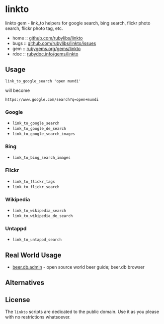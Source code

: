 # linkto

linkto gem - link_to helpers for google search, bing search, flickr photo search, flickr photo tag, etc.

* home  :: [github.com/rubylibs/linkto](https://github.com/rubylibs/linkto)
* bugs  :: [github.com/rubylibs/linkto/issues](https://github.com/rubylibs/linkto/issues)
* gem   :: [rubygems.org/gems/linkto](https://rubygems.org/gems/linkto)
* rdoc  :: [rubydoc.info/gems/linkto](http://rubydoc.info/gems/linkto)


## Usage

    link_to_google_search 'open mundi' 

will become

    https://www.google.com/search?q=open+mundi


### Google

- `link_to_google_search`
- `link_to_google_de_search`
- `link_to_google_search_images`

### Bing

- `link_to_bing_search_images`

### Flickr

- `link_to_flickr_tags`
- `link_to_flickr_search`

### Wikipedia

- `link_to_wikipedia_search`
- `link_to_wikipedia_de_search`

### Untappd

- `link_to_untappd_search`



## Real World Usage

- [beer.db.admin](https://github.com/geraldb/beer.db.admin) - open source world beer guide; beer.db browser


## Alternatives


## License

The `linkto` scripts are dedicated to the public domain.
Use it as you please with no restrictions whatsoever.
